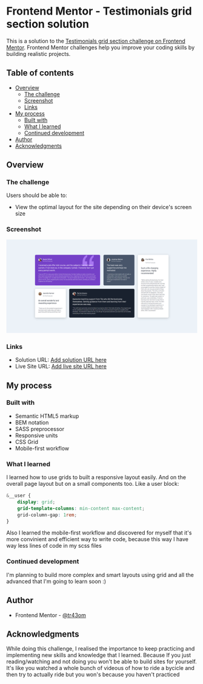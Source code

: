# Frontend Mentor - Testimonials grid section solution

This is a solution to the [Testimonials grid section challenge on Frontend Mentor](https://www.frontendmentor.io/challenges/testimonials-grid-section-Nnw6J7Un7). Frontend Mentor challenges help you improve your coding skills by building realistic projects. 

## Table of contents

- [Overview](#overview)
  - [The challenge](#the-challenge)
  - [Screenshot](#screenshot)
  - [Links](#links)
- [My process](#my-process)
  - [Built with](#built-with)
  - [What I learned](#what-i-learned)
  - [Continued development](#continued-development)
- [Author](#author)
- [Acknowledgments](#acknowledgments)


## Overview

### The challenge

Users should be able to:

- View the optimal layout for the site depending on their device's screen size

### Screenshot

![](screenshot.png)


### Links

- Solution URL: [Add solution URL here](https://your-solution-url.com)
- Live Site URL: [Add live site URL here](https://your-live-site-url.com)

## My process

### Built with

- Semantic HTML5 markup
- BEM notation
- SASS preprocessor
- Responsive units
- CSS Grid
- Mobile-first workflow



### What I learned

I learned how to use grids to built a responsive layout easily. And on the overall page layout but on a small components too. Like a user block:

```css
&__user {
    display: grid;
    grid-template-columns: min-content max-content;
    grid-column-gap: 1rem;
}
```
Also I learned the mobile-first workflow and discovered for myself that it's more convinient and efficient way to write code, because this way I have way less lines of code in my scss files



### Continued development

I'm planning to build more complex and smart layouts using grid and all the advanced that I'm going to learn soon :)


## Author

- Frontend Mentor - [@tr43om](https://www.frontendmentor.io/profile/tr43om)



## Acknowledgments

While doing this challenge, I realised the importance to keep practicing and implementing new skills and knowledge that I learned. Because If you just reading/watching and not doing you won't be able to build sites for yourself. It's like you watched a whole bunch of videous of how to ride a bycicle and then try to actually ride but you won's because you haven't practiced  

